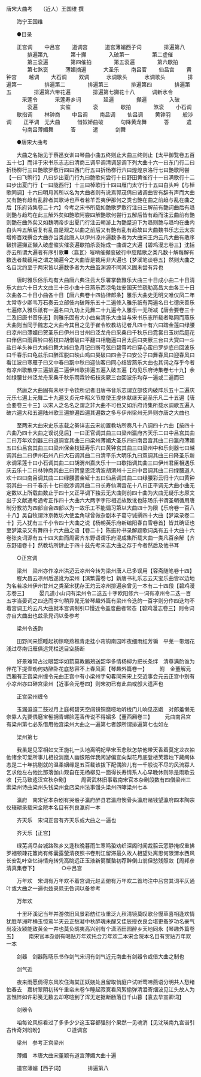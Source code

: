 <!-- { "loadSidebar": true } -->
唐宋大曲考　　（近人）王国维 撰 

　　海宁王国维 

　　●目录 

　　正宫调 
　　中吕宫 
　　道调宫 
　　　道宫薄媚西子词 
　　　　排遍第八 
　　　　排遍第九 
　　　　第十攧 
　　　　入破第一 
　　　　第二虚催 
　　　　第三衮遍 
　　　　第四催拍 
　　　　第五衮遍 
　　　　第六歇拍 
　　　　第七煞衮 
　　　薄媚摘遍 
　　　大圣乐 
　　南吕官 
　　仙吕宫 
　　黄钟宫 
　　越调 
　　大石调 
　　双调 
　　　水调歌头 
　　　水调歌头 
　　　　排遍第一 
　　　　排遍第二 
　　　　排遍第三 
　　　　排遍第四 
　　　　排遍第五 
　　　　排遍第六带花遍 
　　　　排遍第七攧花十八 
　　　调新水令 
　　　采莲令 
　　　采莲寿乡词 
　　　　延遍 
　　　　攧遍 
　　　　入破 
　　　　衮遍 
　　　　实催 
　　　　衮 
　　　　歇拍 
　　　　煞衮 
　　小石调 
　　歇指调 
　　林钟商 
　　中吕调 
　　南吕调 
　　仙吕调 
　　黄钟羽 
　　般涉调 
　　正平调　无大曲 
　　　惜奴娇曲破 
　　　句降黄龙舞 
　　　答 
　　　遣 
　　　句南吕薄媚舞 
　　　答 
　　　遣 
　　　剑舞 

　　●唐宋大曲考 

　　大曲之名始见于蔡邕女训曰琴曲小曲五终则止大曲三终则止【太平御覧卷五百五十七】而详于宋书乐志志曰清商三调平调清调瑟调下列大曲十六一曰东门行二曰折杨栁行三曰艶歌罗敷行四曰西门行五曰折杨栁行六曰煌煌京洛行七曰艶歌阿尝【一曰飞鹘行】八曰步出夏门行九曰艶歌何尝行十曰野田黄雀行十一曰满歌行十二曰步出夏门行【一曰陇西行】十三曰棹歌行十四曰雁门太守行十五曰白头吟【与棹歌同调】十六曰明月其所以名为大曲者则有说焉郭茂倩曰诸调曲皆有辞有声而大曲又有艶有趋有乱辞者其歌诗也声者若羊吾夷伊那何之类也艶在曲之前趋与乱在曲之后【乐府诗集卷二十六】今考之宋书所载如艶歌罗敷行注曰三解前有艶词曲后有趋则艶与趋均在此三解外矣如艶歌阿尝四解艶歌何尝行五解后皆有趋而注云曲前有艶则艶在曲外矣又如魏明帝步出夏门行注云朝游上为艶蹙迫下为趋则艶与趋均在曲内白头吟五解后复有乱由是观之以曲之前后又有艶有乱有趋故曰大曲魏书乐志云太宗增修百戏撰合大曲亦当类此唐人以伊州凉州遍数多者为大曲宋王灼云凡大曲有散序靸排遍攧正攧入破虚催实催衮遍歇拍杀衮始成一曲谓之大遍【碧鸡漫志卷三】沈括亦云所谓大遍者有序引歌■〈翕瓦〉嗺哨催攧衮破行中腔踏歌之类凡数十解每解有数迭者裁截用之谓之摘遍今之大曲皆是裁用非大遍也【梦溪笔谈卷五】然则大曲之名自沈约至于两宋皆以遍数多者为大曲虽渊源不同其义固未尝有异也 

　　唐时雅乐俗乐均有大曲唐六典注云大乐署掌敎雅乐大曲三十日成小曲二十日清乐大曲六十日大文曲三十日小曲十日燕乐西凉龟兹安国天竺疏勒高昌大曲各三十日次曲各二十日小曲各十日【唐六典卷十四协律郎条】雅乐大曲史无明文唯仪凤二年太常寺少卿韦万石奏云立部伎内破阵乐五十二遍修入雅乐祇有两遍名曰七德庆善乐七遍修入雅乐祇有一遍名曰九功上元舞二十九遍今入雅乐一无所减【唐会要卷三十二及旧唐书音乐志】则雅乐固有大小曲矣清乐大曲当与宋书乐志所载者略同而燕乐大曲则当同于魏志之大曲今其目之见于崔令钦教坊记者凡四十有六曰踏金莲曰绿腰曰凉州曰薄媚曰贺圣乐曰伊州曰甘州曰泛龙舟曰采桑曰千秋乐曰霓裳曰玉树后庭花曰伴侣曰雨霖铃曰柘枝曰胡僧破曰平翻曰相駞逼曰吕太后曰突厥三台曰大寳曰一斗盐曰羊头神曰大姊曰舞大姊曰急月记曰断弓弦曰碧霄吟曰穿心蛮曰罗步底曰回波乐曰千春乐曰龟兹乐曰醉浑脱曰映山鸡曰昊破曰四会子曰安公子曰舞春风曰迎春风曰看江波曰寒雁子曰又中春曰翫中秋曰迎仙客曰同心结皆燕乐大曲也其词之存乎今者有凉州歌散序三遍排遍二遍伊州歌排遍五遍入破五遍【均见乐府诗集卷七十九】余如绿腰甘州泛龙舟采桑千秋乐雨霖铃柘枝突厥三台回波乐均存一遍或二遍而已 

　　然唐之大曲固有未尽于令钦所记者旧唐书音乐志谓立部伎内破阵乐五十二遍庆元乐七遍上元舞二十九遍又贞元中昭义节度使王虔休献继天诞圣乐凡二十五遍【唐会要卷三十三】以宋人之名名之谓之非大曲不可也又如乐府诗集所载水调歌五遍入破六遍大和五遍陆州歌三遍排遍四遍其遍数之多与伊州梁州无异则亦唐之大曲也 

　　至两宋大曲宋史乐志载之綦详志云宋初置教坊所奏凡十八调四十六曲【按四十六曲乃四十大曲之误说见后】一曰正官调其曲三曰梁州瀛府齐天乐二曰中吕宫其曲二曰万年欢剑器三曰道调宫其曲三曰梁州薄媚大圣乐四曰南吕宫其曲二曰瀛府薄媚五曰仙吕宫其曲三曰梁州保金枝延寿乐六曰黄钟宫其曲三曰梁州中和乐剑器七曰越调其曲二曰伊州石州八曰大石调其曲二曰清平乐大明乐九曰双调其曲三曰降圣乐新水调采莲十曰小石调其曲二曰胡渭州嘉庆乐十一曰歇指调其曲三曰伊州君臣相遇乐庆云乐十二曰林钟商其曲三曰贺皇恩泛清波胡渭州十三曰中吕调其曲二曰绿腰道人欢十四曰南吕调其曲二曰绿腰罢金钲十五曰仙吕调其曲二曰绿腰彩云归十六曰黄钟羽其曲一曰千春乐十七曰般涉调其曲二曰长寿仙满宫花十八曰正平调无大曲小曲无定数以上所载曲数止于四十又正平调下独云无大曲则前四十曲为大曲无疑乐志原文出于文献通考通考正作四十大曲六大两字字形相近故致讹也陈旸乐书谓圣朝循用唐制分教坊为四部自合四部以为一故乐工不能徧习第以大曲四十为限【乐府卷一百八十八】吴自牧谓汴京教坊大使孟角球曾做杂剧本子葛守诚撰四十大曲【梦粱录卷二十】元人犹有三千小令四十大曲之说【杨朝英乐府新编阳春白雪卷首】皆其确证也至梦粱录又有舞四十六大曲之语【卷二十】陈振孙书录解题歌词类有五十大曲十六卷张炎词源有五十四大曲而周密齐东野语谓乐府混成集所载大曲一类凡百余解【齐东野语卷十】然教坊所肄止于四十兹先考宋志大曲之存于今者然后及他书耳 

　　○正宫调 

　　梁州　梁州亦作凉州洪迈云凉州今转为梁州唐人已多误用【容斋随笔卷十四】 
　　程大昌云凉州后遂讹为梁州【演繁露卷七】新唐书礼乐志云天宝乐曲皆以边地为名若凉州伊州甘州之类至宋犹存王灼云凉州排遍余曾见一本有二十四段【碧鸡漫志卷三】 
　　晏几道小山词有梁州令二迭五十字欧阳修六一词有凉州令二迭一百五字当晏词之四迭而字句稍异晁无咎琴趣外篇有梁州令迭韵一百字则分作四迭均不着宫调王灼云凡大曲就本宫调制引□慢近令盖度曲者常态【碧鸡漫志卷三】则令词亦自大曲出也兹录晁词以备参考 

　　梁州令迭韵 

　　田野间来惯睡起初惊晓燕樵青走挂小帘钩南园昨夜细雨红芳徧　平芜一带烟花浅过尽南归雁俱远凭栏送目空肠断 

　　好景难常占过眼韶华如箭莫教鶗鴂送韶华多情杨柳为把长条绊　清尊满酌谁为伴花下提壸劝何妨醉卧花底愁容不上春风面【琴趣外篇卷一】 
　　附　金董解元西厢有正宫梁州缠令元曲正宫中有小梁州字句畧同宋宋上交近事会元云正宫中别有小凉州亦曰碎宫梁州【近事会元卷四】则宋初已有此曲或卽大遗声也 

　　正宫梁州缠令 

　　玉漏迢迢二鼓过月上庭柯碧天空阔镜铜磨哑地听栊门儿响见巫娥　对郎羞懒无奈靠人先要偎磨宝髻拥青螺脸莲香传说不得媚多【董西厢卷三】 
　　元曲南吕宫有梁州第七必系借用他宫梁州大曲之一遍第七者卽所谓排遍第七也如左 

　　梁州第七 

　　我虽是见宰相如文王施礼一头地离明妃早宋玉悲秋怎禁他带天香着莫定龙衣袖他诸余可爱所事儿相投消磨人幽恨陪伴我闲游偏宜向梨花月底登楼芙蓉烛下藏阄体态是二十年挑剔就的温柔姻缘是五百载该拨下配偶脸儿有一千般说不尽的风流寡人乞求他左右他比那落伽山观自在无杨柳见一面得长寿情系人心早晚休则除是雨歇云收【元马致逺汉宫秋杂剧】 
　　周密武林旧事载南宋官本杂剧段数有四僧梁州三索梁州诗曲梁州头钱梁州食店梁州法事馒头梁州四哮梁州七本 

　　瀛府　南宋官本杂剧有哭骰子瀛府醉县君瀛府懊骨头瀛府赌钱望瀛府四本陶宗仪辍耕录载宋金院本名目有列良瀛府一本 

　　齐天乐　宋词正宫有齐天乐或大曲之一遍也 

　　齐天乐【正宫】 

　　绿芜凋尽台城路殊乡又逢秋晚暮雨生寒鸣蛩劝织深阁时闻裁翦云窓静掩叹重拂罗裀顿疎花簟尚有练囊露萤清夜照书卷荆江留滞最久故人相望处离思何限渭水西风长安乱叶空忆诗情宛转凭高眺远正玉液新篘蟹螯初荐醉倒山翁但愁残照敛【周邦彦清真集卷下】 
　　 
　　○中吕宫 

　　万年欢　宋词有万年欢不着宫调元赵孟俯有万年欢二首均注中吕宫其词平仄通叶或大曲之一遍也兹录晁无咎词以备参考 

　　万年欢 

　　十里环溪记当年并游依旧风景彩舫红妆重泛九秋清镜莫叹歌台慢草喜相逢欢情犹胜苹洲畔横玉惊鸾半天云正愁凝中秋醉魂未醒又佳辰授衣良会堪更蚤岁功名豪气尚凌汝颍能致黄金一井也莫负鸱夷高兴别有个潇洒田园醉乡天地同永【琴趣外篇卷五】 
　　南宋官本杂剧有喝贴万年欢托合万年欢二本宋金院本名目有贺贴万年欢一本 

　　剑器　剑器陈旸乐书作剑气宋词有剑气近元南曲有剑器令或借大曲之制也 

　　剑气近 

　　夜来雨愿倩得东风吹住海棠正妖娆处且留取悄庭户试听莺啼燕语分明共人愁绪怕春去　嘉树翠阴初转午重帘未卷乍睡起寂寞看风絮偷弹清泪寄烟波见江头故人为言憔悴如许彩笺无数去却寒暄到了浑无定据断肠落日千山暮【袁去华宣卿词】 

　　剑器令 

　　咱每论风标看过了多多少少这玉容都强别个果然一见魂消【见沈瑛南九宫谱引古传奇刘盼盼】 
　　 
　　○道调宫 

　　梁州　参考正宫梁州 

　　薄媚　本唐大曲宋董颖有道宫薄媚大曲十遍 

　　道宫薄媚【西子词】 
　　 
　　排遍第八 
